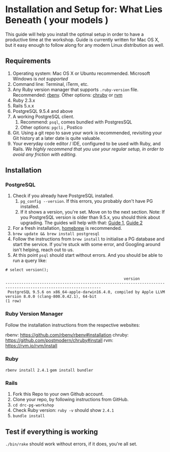# Installation and Setup for: What Lies Beneath ( your models )
This guide will help you install the optimal setup in order to have a productive time at the workshop.  Guide is currently written for Mac OS X, but it easy enough to follow along for any modern Linux distribution as well.

## Requirements
1. Operating system: Mac OS X or Ubuntu recommended.  Microsoft Windows is _not supported_
2. Command line: Terminal, iTerm, etc.
3. Any Ruby version manager that supports `.ruby-version` file.  Recommended: [rbenv](https://github.com/rbenv/rbenv). Other options: [chruby](https://github.com/postmodern/chruby) or [rvm](https://rvm.io)
4. Ruby 2.3.x
5. Rails 5.x.x
6. PostgreSQL 9.5.4 and above
7. A working PostgreSQL client.
	1. Recommend: `psql`, comes bundled with PostgresSQL
	2. Other options: `pgcli` , Postico
8. Git.  Using a git repo to save your work is recommended, revisiting your Git history at a later date is quite valuable.
9. Your everyday code editor / IDE, configured to be used with Ruby, and Rails.  _We highly recommend that you use your regular setup, in order to avoid any friction with editing._


## Installation
### PostgreSQL

1. Check if you already have PostgreSQL installed.
	1. `pg_config --version`. If this errors, you probably don't have PG installed.
	2. If it shows a version, you're set. Move on to the next section.  Note: If you PostgreSQL version is older than 9.5.x, you should think about upgrading.  The guides will help with that: [Guide 1](https://keita.blog/2016/01/09/homebrew-and-postgresql-9-5/), [Guide 2](https://collectiveidea.com/blog/archives/2016/01/08/postgresql95-upgrade-with-homebrew)
2. For a fresh installation, [homebrew](https://brew.sh) is recommended.
3. `brew update && brew install postgresql`
4. Follow the instructions from `brew install` to initialise a PG database and start the service.  If you're stuck with some error, and Googling around isn't helping, reach out to us.
5. At this point `psql` should start without errors. And you should be able to run a query like:

```
# select version();

                                                    version
----------------------------------------------------------------------------------------------------------------
 PostgreSQL 9.5.6 on x86_64-apple-darwin16.4.0, compiled by Apple LLVM version 8.0.0 (clang-800.0.42.1), 64-bit
(1 row)
```

### Ruby Version Manager

Follow the installation instructions from the respective websites:

rbenv: https://github.com/rbenv/rbenv#installation
chruby: https://github.com/postmodern/chruby#install
rvm: https://rvm.io/rvm/install

### Ruby

`rbenv install 2.4.1`
`gem install bundler`

### Rails

1. Fork this Repo to your own Github account.
2. Clone your repo, by following instructions from GitHub.
3. `cd drc-pg-workshop`
4. Check Ruby version: `ruby -v` should show `2.4.1`
5. `bundle install`

## Test if everything is working
`./bin/rake` should work without errors, if it does, you're all set.

